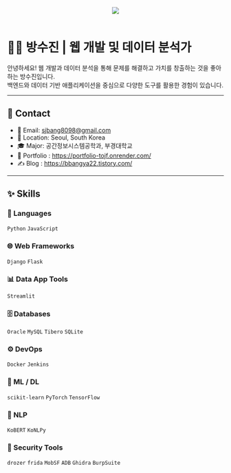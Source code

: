 
<header align='center'>
  <a href="https://github.com/sujinbang">
    <img src="https://capsule-render.vercel.app/api?type=waving&color=gradient&fontColor=FFFFFF&height=300&section=header&text=SJBANG%20Repository&fontSize=50"/>
  </a>
</header>



# 🧑‍💻 방수진 | 웹 개발 및 데이터 분석가

안녕하세요! 웹 개발과 데이터 분석을 통해 문제를 해결하고 가치를 창출하는 것을 좋아하는 방수진입니다.  
백엔드와 데이터 기반 애플리케이션을 중심으로 다양한 도구를 활용한 경험이 있습니다.

---

## 🧾 Contact

- 📧 Email: sjbang8098@gmail.com  
- 📍 Location: Seoul, South Korea  
- 🎓 Major: 공간정보시스템공학과, 부경대학교
- 📰 Portfolio : https://portfolio-tojf.onrender.com/
- ✍ Blog : https://bbangya22.tistory.com/

---

## ✨ Skills

### 🧠 Languages  
`Python` `JavaScript`

### 🌐 Web Frameworks  
`Django` `Flask`

### 📊 Data App Tools  
`Streamlit`

### 🗄️ Databases  
`Oracle` `MySQL` `Tibero` `SQLite`

### ⚙️ DevOps  
`Docker` `Jenkins`

### 🤖 ML / DL  
`scikit-learn` `PyTorch` `TensorFlow`

### 🧬 NLP  
`KoBERT` `KoNLPy`

### 🔐 Security Tools  
`drozer` `frida` `MobSF` `ADB` `Ghidra` `BurpSuite`


<!--
---

## 💼 Career / Projects

-->





